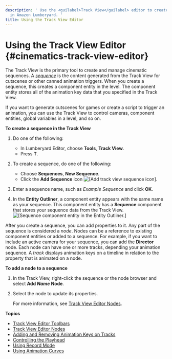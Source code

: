 ```yaml
---
description: ' Use the <guilabel>Track View</guilabel> editor to create and manage cinematic sequences
  in Amazon Lumberyard. '
title: Using the Track View Editor
---
```

# Using the Track View Editor {#cinematics-track-view-editor}

The Track View is the primary tool to create and manage cinematic sequences\. A *[sequence](/docs/userguide/ly-glos-chap#sequence)* is the content generated from the Track View for cutscenes or other canned animation triggers\. When you create a sequence, this creates a component entity in the level\. The component entity stores all of the animation key data that you specified in the Track View\.

If you want to generate cutscenes for games or create a script to trigger an animation, you can use the Track View to control cameras, component entities, global variables in a level, and so on\.

**To create a sequence in the Track View**

1. Do one of the following:
   + In Lumberyard Editor, choose **Tools**, **Track View**\.
   + Press **T**\.

1. To create a sequence, do one of the following:
   + Choose **Sequences**, **New Sequence**\.
   + Click the **Add Sequence** icon ![\[Add track view sequence icon\]](/images/userguide/cinematics/cinematics-track-view-simple-motion-component-2.png)\.

1. Enter a sequence name, such as *Example Sequence* and click **OK**\.

1. In the **Entity Outliner**, a component entity appears with the same name as your sequence\. This component entity has a **Sequence** component that stores your sequence data from the Track View\.
![\[Sequence component entity in the Entity Outliner.\]](/images/userguide/cinematics/track-view-editor-sequence-entity.png)

After you create a sequence, you can add properties to it\. Any part of the sequence is considered a *node*\. Nodes can be a reference to existing component entities or added to a sequence\. For example, if you want to include an active camera for your sequence, you can add the **Director** node\. Each node can have one or more tracks, depending your animation sequence\. A *track* displays animation keys on a timeline in relation to the property that is animated on a node\.

**To add a node to a sequence**

1. In the Track View, right\-click the sequence or the node browser and select **Add *Name* Node**\.

1. Select the node to update its properties\.

   For more information, see [Track View Editor Nodes](/docs/userguide/cinematics/trackview-nodes.md)\.

**Topics**
+ [Track View Editor Toolbars](/docs/userguide/cinematics/track-view/editor-toolbars.md)
+ [Track View Editor Nodes](/docs/userguide/cinematics/trackview-nodes.md)
+ [Adding and Removing Animation Keys on Tracks](/docs/userguide/adding-removing-animation-keys-on-tracks.md)
+ [Controlling the Playhead](/docs/userguide/cinematics/controlling-the-playhead.md)
+ [Using Record Mode](/docs/userguide/cinematics/using-record-mode.md)
+ [Using Animation Curves](/docs/userguide/cinematics/track-view/editor-animation-curves.md)